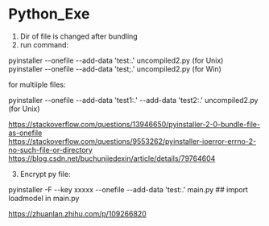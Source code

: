 # Python_Exe
1. Dir of file is changed after bundling
2. run command:

pyinstaller --onefile --add-data 'test:.' uncompiled2.py (for Unix)<br />
pyinstaller --onefile --add-data 'test;.' uncompiled2.py (for Win)<br />

for multiiple files:<br />

pyinstaller --onefile --add-data 'test1:.' --add-data 'test2:.' uncompiled2.py (for Unix)<br />



https://stackoverflow.com/questions/13946650/pyinstaller-2-0-bundle-file-as-onefile<br />
https://stackoverflow.com/questions/9553262/pyinstaller-ioerror-errno-2-no-such-file-or-directory<br />
https://blog.csdn.net/buchunjiedexin/article/details/79764604<br />

3. Encrypt py file:<br />

pyinstaller -F --key xxxxx --onefile --add-data 'test:.' main.py ## import loadmodel in main.py<br />

https://zhuanlan.zhihu.com/p/109266820
